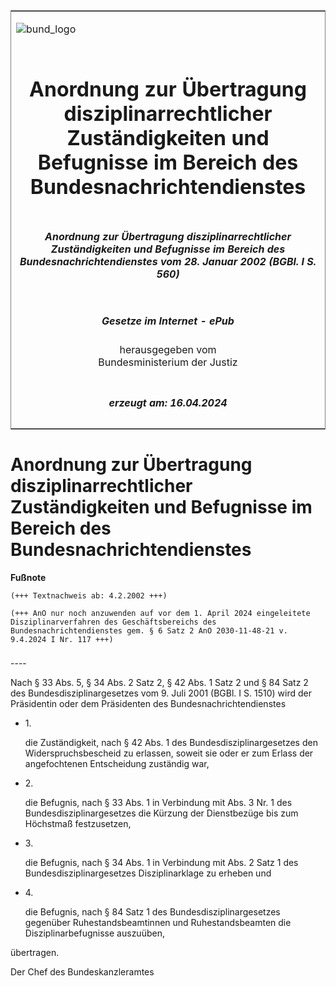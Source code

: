 <span id="DECKBLATT.html"></span>

<table border="0" frame="border" width="100%">

<tr valign="top">

<td align="left">

![bund\_logo](BfJ_2021_Web_de_de.gif)

</td>

<td align="right">

 

</td>

</tr>

<tr align="center" valign="middle">

<td colspan="2">

# Anordnung zur Übertragung disziplinarrechtlicher Zuständigkeiten und Befugnisse im Bereich des Bundesnachrichtendienstes

</td>

</tr>

<tr align="center" valign="middle">

<td colspan="2">

##### Anordnung zur Übertragung disziplinarrechtlicher Zuständigkeiten und Befugnisse im Bereich des Bundesnachrichtendienstes vom 28. Januar 2002 (BGBl. I S. 560)

</td>

</tr>

<tr align="center" valign="middle">

<td colspan="2">

  
  

##### Gesetze im Internet - ePub  
  
herausgegeben vom  
Bundesministerium der Justiz

</td>

</tr>

<tr align="center" valign="bottom">

<td colspan="2">

  
  

##### erzeugt am: 16.04.2024

</td>

</tr>

</table>

<span id="BJNR056000002.html"></span>

# Anordnung zur Übertragung disziplinarrechtlicher Zuständigkeiten und Befugnisse im Bereich des Bundesnachrichtendienstes

<div>

  
**Fußnote**

<div class="jnhtml">

<div>

<div class="jurAbsatz">

  

    (+++ Textnachweis ab: 4.2.2002 +++)
     
    (+++ AnO nur noch anzuwenden auf vor dem 1. April 2024 eingeleitete Disziplinarverfahren des Geschäftsbereichs des Bundesnachrichtendienstes gem. § 6 Satz 2 AnO 2030-11-48-21 v. 9.4.2024 I Nr. 117 +++) 

</div>

</div>

</div>

</div>

<span id="BJNR056000002BJNE000100305.html"></span>

###   
\----

<div>

<div class="jnhtml">

<div>

<div class="jurAbsatz">

Nach § 33 Abs. 5, § 34 Abs. 2 Satz 2, § 42 Abs. 1 Satz 2 und § 84 Satz 2
des Bundesdisziplinargesetzes vom 9. Juli 2001 (BGBl. I S. 1510) wird
der Präsidentin oder dem Präsidenten des Bundesnachrichtendienstes

  - 1\.
    
    <div style="">
    
    die Zuständigkeit, nach § 42 Abs. 1 des Bundesdisziplinargesetzes
    den Widerspruchsbescheid zu erlassen, soweit sie oder er zum Erlass
    der angefochtenen Entscheidung zuständig war,
    
    </div>

  - 2\.
    
    <div style="">
    
    die Befugnis, nach § 33 Abs. 1 in Verbindung mit Abs. 3 Nr. 1 des
    Bundesdisziplinargesetzes die Kürzung der Dienstbezüge bis zum
    Höchstmaß festzusetzen,
    
    </div>

  - 3\.
    
    <div style="">
    
    die Befugnis, nach § 34 Abs. 1 in Verbindung mit Abs. 2 Satz 1 des
    Bundesdisziplinargesetzes Disziplinarklage zu erheben und
    
    </div>

  - 4\.
    
    <div style="">
    
    die Befugnis, nach § 84 Satz 1 des Bundesdisziplinargesetzes
    gegenüber Ruhestandsbeamtinnen und Ruhestandsbeamten die
    Disziplinarbefugnisse auszuüben,
    
    </div>

übertragen.

</div>

<div class="jurAbsatz">

<span class="SP">Der Chef des Bundeskanzleramtes</span>

</div>

</div>

</div>

</div>
